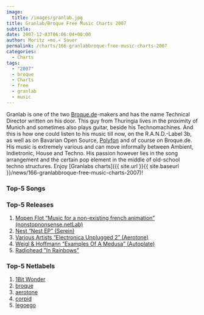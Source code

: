 ```yaml
---
image:
  title: /images/granlab.jpg
title: Granlab/Broque Free Music Charts 2007
subtitle: 
date: 2007-12-03T06:06:04+00:00
author: Moritz »mo.« Sauer
permalink: /charts/166-granlabbroque-free-music-charts-2007
categories:
  - Charts
tags:
  - "2007"
  - broque
  - Charts
  - free
  - granlab
  - music
---
```

Granlab is one of the two [Broque.de](http://www.broque.de/)-makers and has the name Technical Director written on his door. This guy from Thuringia lives in the proximity of Munich and sometimes also plays guitar, beside his Technomachines. And this is how one could listen to his music till now, on the R.A.N.D.-Label 3b, as well as on Bavarian Open Source, [Polyfon](http://www.polyfon.org/) and of course on Broque.de. His music is extremely various and can move informally between Ambient, Indietronic, House and Techno. His passion however lies in the song arrangement and the certain pop element in the middle of old-school techno structures. Enjoy [Granlabs charts]({{ site.url }}{{ site.baseurl }}/news/166-granlabbroque-free-music-charts-2007)!<!--more-->

<!--adsense-->

### Top-5 Songs

### Top-5 Releases

  1. [Mopen Flot “Music for a non-existing french animation” (nonstopnonsense.netLab)](http://nnnl.extra.hu/nnnl.12/nnnl12.html)
  2. [Nest “Nest EP” (Serein)](http://www.serein.co.uk/music/ser013/)
  3. [Various Artists “Electronica Unplugged 2” (Aerotone)](http://aerotone.300l600.de/index.php?id=2,41,0,0,1,0)
  4. [Weigl & Hoffmann “Examples Of A Medusa” (Autoplate)](http://www.thinner.cc/pages/releases/releases_detail.php?id=apl048)
  5. [Radiohead "In Rainbows"](http://www.inrainbows.com/)

### Top-5 Netlabels

  1. [1Bit Wonder](http://1bit-wonder.com/)
  2. [broque](http://www.broque.de/)
  3. [aerotone](http://aerotone.de/)
  4. [corpid](http://www.corpid-label.de/)
  5. [legoego](http://www.legoego.de/2.0/)